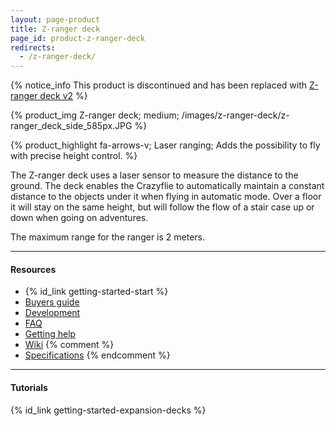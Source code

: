 ```yaml
---
layout: page-product
title: Z-ranger deck
page_id: product-z-ranger-deck
redirects:
  - /z-ranger-deck/
---
```


{% notice_info This product is discontinued and has been replaced with <a href="/products/z-ranger-deck-v2/">Z-ranger deck v2</a> %}

{% product_img Z-ranger deck; medium;
/images/z-ranger-deck/z-ranger_deck_side_585px.JPG
%}

{% product_highlight
fa-arrows-v;
Laser ranging;
Adds the possibility to fly with precise height control.
%}

The Z-ranger deck uses a laser sensor to measure the distance to the ground.
The deck enables the Crazyflie to automatically maintain a constant distance to the
objects under it when flying in automatic mode. Over a floor it will stay on the
same height, but will follow the flow of a stair case up or down when going on
adventures.

The maximum range for the ranger is 2 meters.

---

#### Resources

- {% id_link getting-started-start %}
- [Buyers guide](/buy/buyers-guide/)
- [Development](/development/development-overview/)
- [FAQ](/support/f-a-q/)
- [Getting help](/support/getting-help/)
- [Wiki](https://wiki.bitcraze.io/projects:crazyflie2:expansionboards:zranger)
{% comment %}
- [Specifications](https://store.bitcraze.io/products/z-ranger-deck)
{% endcomment %}
---

#### Tutorials

{% id_link getting-started-expansion-decks %}
